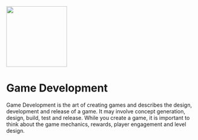 <img src="https://github.com/EnigmaVSSUT/Induction-2023-2nd-year/blob/main/Web%20development/assets/react.gif" width="160">

# Game Development
Game Development is the art of creating games and describes the design, development and release of a game. It may involve concept generation, design, build, test and release. While you create a game, it is important to think about the game mechanics, rewards, player engagement and level design.
